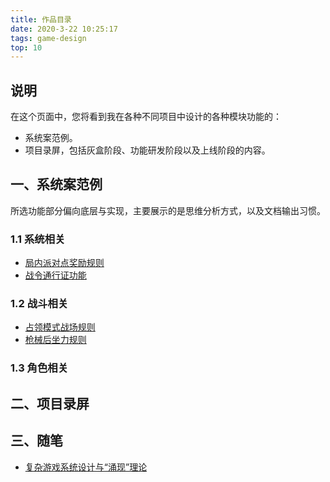 ```yaml
---
title: 作品目录
date: 2020-3-22 10:25:17
tags: game-design
top: 10
---
```


## 说明

在这个页面中，您将看到我在各种不同项目中设计的各种模块功能的：

- 系统案范例。
- 项目录屏，包括灰盒阶段、功能研发阶段以及上线阶段的内容。

## 一、系统案范例

所选功能部分偏向底层与实现，主要展示的是思维分析方式，以及文档输出习惯。

### 1.1 系统相关

- [局内派对点奖励规则](https://jianzou.art/2020/gd_sample_ingame_party_point/)
- [战令通行证功能](https://jianzou.art/2020/gd_sample_system_battlepass/)

### 1.2 战斗相关

- [占领模式战场规则](https://jianzou.art/2020/gd_sample_ingame_capture/)
- [枪械后坐力规则](https://jianzou.art/2020/gd_sample_ingame_recoil/)

### 1.3 角色相关

## 二、项目录屏



## 三、随笔

- [复杂游戏系统设计与“涌现”理论](https://jianzou.art/2020/gd_system/)

